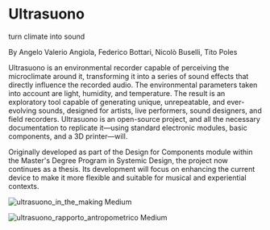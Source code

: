 # Ultrasuono
turn climate into sound

By Angelo Valerio Angiola, Federico Bottari, Nicolò Buselli, Tito Poles

Ultrasuono is an environmental recorder capable of perceiving the microclimate around it,
transforming it into a series of sound effects that directly influence the recorded audio.
The environmental parameters taken into account are light, humidity, and temperature. The
result is an exploratory tool capable of generating unique, unrepeatable, and ever-evolving
sounds, designed for artists, live performers, sound designers, and field recorders.
Ultrasuono is an open-source project, and all the necessary documentation to replicate
it—using standard electronic modules, basic components, and a 3D printer—will.

Originally developed as part of the Design for Components module within the Master's
Degree Program in Systemic Design, the project now continues as a thesis. Its development
will focus on enhancing the current device to make it more flexible and suitable for musical
and experiential contexts.


![ultrasuono_in_the_making Medium](https://github.com/user-attachments/assets/07a5e950-0028-4124-a5cd-7b097b618947)


![ultrasuono_rapporto_antropometrico Medium](https://github.com/user-attachments/assets/c54b7848-2b02-4acd-b043-2c6b14324e9d)
